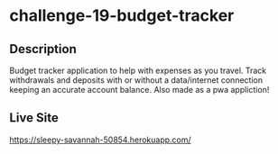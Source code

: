 # challenge-19-budget-tracker

## Description
Budget tracker application to help with expenses as you travel. Track withdrawals and deposits with or without a data/internet connection keeping an accurate account balance. Also made as a pwa appliction!

## Live Site
https://sleepy-savannah-50854.herokuapp.com/
